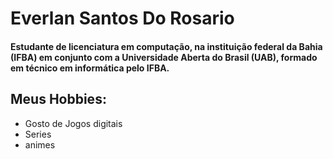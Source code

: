 # Everlan Santos Do Rosario

#### Estudante de licenciatura em computação, na instituição federal da Bahia (IFBA) em conjunto com a Universidade Aberta do Brasil (UAB), formado em técnico em informática pelo IFBA.

## Meus Hobbies: 
* Gosto de Jogos digitais
* Series
* animes


